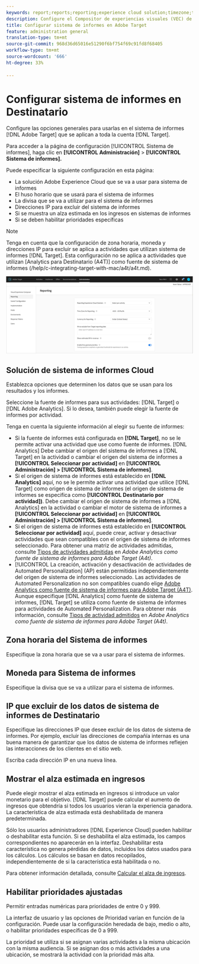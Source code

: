 ```yaml
---
keywords: report;reports;reporting;experience cloud solution;timezone;time zone;currency;exclude IPs;estimated lift in revenue;revenue;lift in revenue;fine-grained priorities;fine-grained
description: Configure el Compositor de experiencias visuales (VEC) de Adobe Target especificando su configuración general, la configuración de ventanilla móvil y los selectores CSS.
title: Configurar sistema de informes en Adobe Target
feature: administration general
translation-type: tm+mt
source-git-commit: 968d36d65016e51290f6bf754f69c91fd8f68405
workflow-type: tm+mt
source-wordcount: '666'
ht-degree: 33%

---
```



# Configurar sistema de informes en Destinatario

Configure las opciones generales para usarlas en el sistema de informes [!DNL Adobe Target] que se aplican a toda la cuenta [!DNL Target].

Para acceder a la página de configuración [!UICONTROL Sistema de informes], haga clic en **[!UICONTROL Administración]** > **[!UICONTROL Sistema de informes].**

Puede especificar la siguiente configuración en esta página:

* La solución Adobe Experience Cloud que se va a usar para sistema de informes
* El huso horario que se usará para el sistema de informes
* La divisa que se va a utilizar para el sistema de informes
* Direcciones IP para excluir del sistema de informes
* Si se muestra un alza estimada en los ingresos en sistemas de informes
* Si se deben habilitar prioridades específicas

>[!NOTE]
>
>Tenga en cuenta que la configuración de zona horaria, moneda y direcciones IP para excluir se aplica a actividades que utilizan sistema de informes [!DNL Target]. Esta configuración no se aplica a actividades que utilizan [Analytics para Destinatario (A4T)] como fuente de sistema de informes (/help/c-integrating-target-with-mac/a4t/a4t.md).

![Página sistema de informes](/help/administrating-target/assets/reporting.png)

## Solución de sistema de informes Cloud

Establezca opciones que determinen los datos que se usan para los resultados y los informes.

Seleccione la fuente de informes para sus actividades: [!DNL Target] o [!DNL Adobe Analytics]. Si lo desea, también puede elegir la fuente de informes por actividad.

Tenga en cuenta la siguiente información al elegir su fuente de informes:

* Si la fuente de informes está configurada en **[!DNL Target]**, no se le permite activar una actividad que use como fuente de informes. [!DNL Analytics] Debe cambiar el origen del sistema de informes a [!DNL Target] en la actividad o cambiar el origen del sistema de informes a **[!UICONTROL Seleccionar por actividad]** en **[!UICONTROL Administración] > [!UICONTROL Sistema de informes]**.
* Si el origen de sistema de informes está establecido en **[!DNL Analytics]** aquí, no se le permite activar una actividad que utilice [!DNL Target] como origen de sistema de informes (el origen de sistema de informes se especifica como **[!UICONTROL Destinatario por actividad])**. Debe cambiar el origen de sistema de informes a [!DNL Analytics] en la actividad o cambiar el motor de sistema de informes a **[!UICONTROL Seleccionar por actividad]** en **[!UICONTROL Administración] > [!UICONTROL Sistema de informes]**.
* Si el origen de sistema de informes está establecido en **[!UICONTROL Seleccionar por actividad]** aquí, puede crear, activar y desactivar actividades que sean compatibles con el origen de sistema de informes seleccionado. Para obtener una matriz de actividades admitidas, consulte [Tipos de actividades admitidas](/help/c-integrating-target-with-mac/a4t/a4t.md#section_F487896214BF4803AF78C552EF1669AA) en *Adobe Analytics como fuente de sistema de informes para Adobe Target (A4t)*.
* [!UICONTROL La creación, activación y desactivación de actividades de Automated Personalization] (AP) están permitidas independientemente del origen de sistema de informes seleccionado. Las actividades de Automated Personalization no son compatibles cuando elige [Adobe Analytics como fuente de sistema de informes para Adobe Target (A4T)](/help/c-integrating-target-with-mac/a4t/a4t.md). Aunque especifique [!DNL Analytics] como fuente de sistema de informes, [!DNL Target] se utiliza como fuente de sistema de informes para actividades de Automated Personalization. Para obtener más información, consulte [Tipos de actividad admitidos](/help/c-integrating-target-with-mac/a4t/a4t.md#section_F487896214BF4803AF78C552EF1669AA) en *Adobe Analytics como fuente de sistema de informes para Adobe Target (A4t)*.

## Zona horaria del Sistema de informes

Especifique la zona horaria que se va a usar para el sistema de informes.

## Moneda para Sistema de informes

Especifique la divisa que se va a utilizar para el sistema de informes.

## IP que excluir de los datos de sistema de informes de Destinatario

Especifique las direcciones IP que desee excluir de los datos de sistema de informes. Por ejemplo, excluir las direcciones de compañía internas es una buena manera de garantizar que los datos de sistema de informes reflejen las interacciones de los clientes en el sitio web.

Escriba cada dirección IP en una nueva línea.

## Mostrar el alza estimada en ingresos

Puede elegir mostrar el alza estimada en ingresos si introduce un valor monetario para el objetivo. [!DNL Target] puede calcular el aumento de ingresos que obtendría si todos los usuarios vieran la experiencia ganadora. La característica de alza estimada está deshabilitada de manera predeterminada.

Sólo los usuarios administradores [!DNL Experience Cloud] pueden habilitar o deshabilitar esta función. Si se deshabilita el alza estimada, los campos correspondientes no aparecerán en la interfaz. Deshabilitar esta característica no genera pérdidas de datos, incluidos los datos usados para los cálculos. Los cálculos se basan en datos recopilados, independientemente de si la característica está habilitada o no.

Para obtener información detallada, consulte [Calcular el alza de ingresos](/help/administrating-target/r-target-account-preferences/estimating-lift-in-revenue.md).

## Habilitar prioridades ajustadas

Permitir entradas numéricas para prioridades de entre 0 y 999.

La interfaz de usuario y las opciones de Prioridad varían en función de la configuración. Puede usar la configuración heredada de bajo, medio o alto, o habilitar prioridades específicas de 0 a 999.

La prioridad se utiliza si se asignan varias actividades a la misma ubicación con la misma audiencia. Si se asignan dos o más actividades a una ubicación, se mostrará la actividad con la prioridad más alta.
